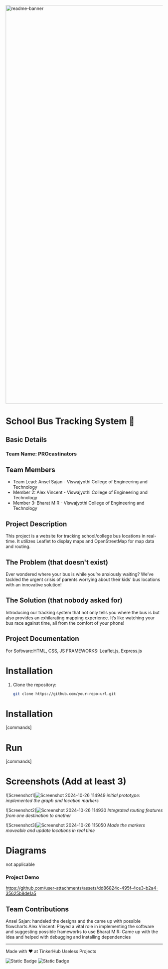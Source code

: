 <img width="1280" alt="readme-banner" src="https://github.com/user-attachments/assets/35332e92-44cb-425b-9dff-27bcf1023c6c">

# School Bus Tracking System 🎯

## Basic Details
### Team Name: PROcastinators

## Team Members
- Team Lead: Ansel Sajan - Viswajyothi College of Engineering and Technology
- Member 2: Alex Vincent - Viswajyothi College of Engineering and Technology
- Member 3: Bharat M R - Viswajyothi College of Engineering and Technology

## Project Description
This project is a website for tracking school/college bus locations in real-time. It utilizes Leaflet to display maps and OpenStreetMap for map data and routing.

## The Problem (that doesn't exist)
Ever wondered where your bus is while you’re anxiously waiting? We’ve tackled the urgent crisis of parents worrying about their kids' bus locations with an innovative solution!

## The Solution (that nobody asked for)
Introducing our tracking system that not only tells you where the bus is but also provides an exhilarating mapping experience. It’s like watching your bus race against time, all from the comfort of your phone!


## Project Documentation
For Software:HTML, CSS, JS
FRAMEWORKS: Leaflet.js, Express.js


# Installation
1. Clone the repository:
   ```bash
   git clone https://github.com/your-repo-url.git

# Installation
[commands]

# Run
[commands]


# Screenshots (Add at least 3)
![Screenshot1]![Screenshot 2024-10-26 114949](https://github.com/user-attachments/assets/93e89a9f-298a-4cee-b43a-f23c7b1e37f5)
*initial prototype: implemented the graph and location markers*


![Screenshot2]![Screenshot 2024-10-26 114930](https://github.com/user-attachments/assets/3aeeb8db-c27f-4908-853d-b52113446317)
*Integrated routing features from one destination to another*


![Screenshot3]![Screenshot 2024-10-26 115050](https://github.com/user-attachments/assets/d15e7ce8-620b-4a85-9dcb-0885ac881a1b)
*Made the markers moveable and update locations in real time*


# Diagrams
not applicable

### Project Demo

https://github.com/user-attachments/assets/dd86824c-495f-4ce3-b2a4-35625b8de1a5



## Team Contributions
 Ansel Sajan: handeled the designs and the came up with possible flowcharts
 Alex Vincent: Played a vital role in implementing the software and suggesting possible frameworks to use
 Bharat M R: Came up with the idea and helped with debugging and installing dependencies

---
Made with ❤️ at TinkerHub Useless Projects 

![Static Badge](https://img.shields.io/badge/TinkerHub-24?color=%23000000&link=https%3A%2F%2Fwww.tinkerhub.org%2F)
![Static Badge](https://img.shields.io/badge/UselessProject--24-24?link=https%3A%2F%2Fwww.tinkerhub.org%2Fevents%2FQ2Q1TQKX6Q%2FUseless%2520Projects)



